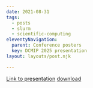 ```yaml
---
date: 2021-08-31
tags:
  - posts
  - slurm
  - scientific-computing
eleventyNavigation:
  parent: Conference posters
  key: DCMIP 2025 presentation
layout: layouts/post.njk

---
```



[Link to presentation](https://docs.google.com/presentation/d/1Ex9588Ds8YtWmGsWBlJPNAJ4tccFxUoEn1VIrVeYj5o/edit?usp=sharing)
[download](https://drive.google.com/file/d/1o3QdDRwV-N2k6P36uwwngPeYuQa9kT6l/view)
